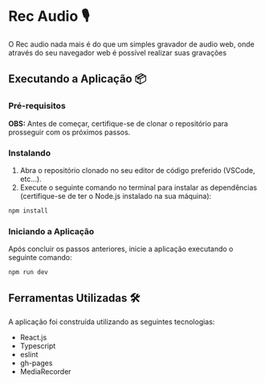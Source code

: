 # Rec Audio 🎙️

O Rec audio nada mais é do que um simples gravador de audio web, onde através do seu navegador web é possível realizar suas gravações

## Executando a Aplicação 📦

### Pré-requisitos

**OBS:** Antes de começar, certifique-se de clonar o repositório para prosseguir com os próximos passos.

### Instalando

1. Abra o repositório clonado no seu editor de código preferido (VSCode, etc...).
2. Execute o seguinte comando no terminal para instalar as dependências (certifique-se de ter o Node.js instalado na sua máquina):

```bash
npm install
```

### Iniciando a Aplicação

Após concluir os passos anteriores, inicie a aplicação executando o seguinte comando:

```bash
npm run dev
```

## Ferramentas Utilizadas 🛠️

A aplicação foi construída utilizando as seguintes tecnologias:

- React.js
- Typescript
- eslint
- gh-pages
- MediaRecorder

